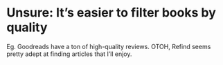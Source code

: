 # Unsure: It’s easier to filter books by quality
Eg. Goodreads have a ton of high-quality reviews. OTOH, Refind seems pretty adept at finding articles that I’ll enjoy.

<!-- {BearID:B2E8A8D4-7591-462B-BF4C-C37E6614174F-5010-00000CC16E27D496} -->

